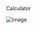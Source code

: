 Calculator


![image](https://github.com/user-attachments/assets/4ad0be97-ebeb-4219-894e-6bdbb2020d88)

